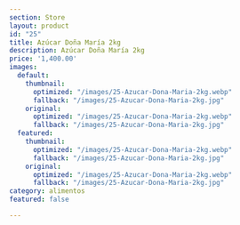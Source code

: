 ```yaml
---
section: Store
layout: product
id: "25"
title: Azúcar Doña María 2kg
description: Azúcar Doña María 2kg
price: '1,400.00'
images:
  default:
    thumbnail:
      optimized: "/images/25-Azucar-Dona-Maria-2kg.webp"
      fallback: "/images/25-Azucar-Dona-Maria-2kg.jpg"
    original:
      optimized: "/images/25-Azucar-Dona-Maria-2kg.webp"
      fallback: "/images/25-Azucar-Dona-Maria-2kg.jpg"
  featured:
    thumbnail:
      optimized: "/images/25-Azucar-Dona-Maria-2kg.webp"
      fallback: "/images/25-Azucar-Dona-Maria-2kg.jpg"
    original:
      optimized: "/images/25-Azucar-Dona-Maria-2kg.webp"
      fallback: "/images/25-Azucar-Dona-Maria-2kg.jpg"
category: alimentos
featured: false

---
```

